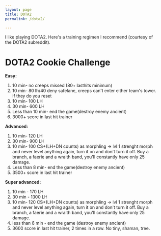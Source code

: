 ```yaml
---
layout: page
title: DOTA2
permalink: /dota2/

---
```


I like playing DOTA2. Here's a training regimen I recommend (courtesy of the DOTA2 subreddit).

# DOTA2 Cookie Challenge

**Easy:**
1. 10 min- no creeps missed (80+ lasthits minimum)
2. 10 min- 80 lh/40 deny safelane, creeps can't enter either team's tower. if they do you reset
3. 10 min- 100 LH
4. 30 min- 600 LH
5. Less than 10 min- end the game(destroy enemy ancient)
6. 3000+ score in last hit trainer

**Advanced:**
1. 10 min- 120 LH
2. 30 min- 900 LH
3. 10 min- 100 CS+(LH+DN counts) as morphling -\> lvl 1 strenght morph and never level anything again, turn it on and don't turn it off. Buy a branch, a faerie and a wraith band, you'll constantly have only 25 damage.
4. Less than 8 min- end the game(destroy enemy ancient)
5. 3500+ score in last hit trainer

**Super advanced:**
1. 10 min - 170 LH
2. 30 min - 1300 LH
3. 10 min- 120 CS+(LH+DN counts) as morphling -\> lvl 1 strenght morph and never level anything again, turn it on and don't turn it off. Buy a branch, a faerie and a wraith band, you'll constantly have only 25 damage.
4. less than 6 min - end the game (destroy enemy ancient)
5. 3600 score in last hit trainer, 2 times in a row. No tiny, shaman, tree.
